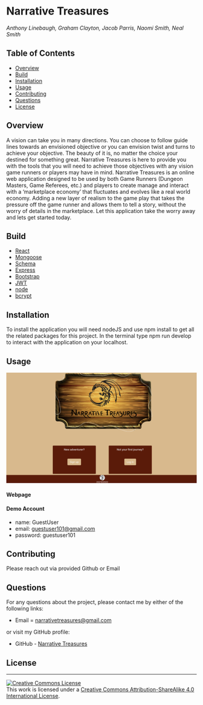# Narrative Treasures

_Anthony Linebaugh, Graham Clayton, Jacob Parris, Naomi Smith, Neal Smith_

## Table of Contents

- [Overview](#overview)
- [Build](#build)
- [Installation](#installation)
- [Usage](#usage)
- [Contributing](#contributing)
- [Questions](#questions)
- [License](#license)

## Overview

<p>A vision can take you in many directions. You can choose to follow guide lines towards an envisioned objective or you can envision twist and turns to achieve your objective. The beauty of it is, no matter the choice your destined for something great.  Narrative Treasures is here to provide you with the tools that you will need to achieve those objectives with any vision game runners or players may have in mind. Narrative Treasures is an online web application designed to be used by both Game Runners (Dungeon Masters, Game Referees, etc.) and players to create manage and interact with a ‘marketplace economy’ that fluctuates and evolves like a real world economy. Adding a new layer of realism to the game play that takes the pressure off the game runner and allows them to tell a story, without the worry of details in the marketplace. Let this application take the worry away and lets get started today.<p>

## Build

- [React](https://reactjs.org/docs/getting-started.html)
- [Mongoose](https://mongoosejs.com/docs/guide.html)
- [Schema](https://schema.org/docs/schemas.html)
- [Express](https://expressjs.com/)
- [Bootstrap](https://getbootstrap.com/)
- [JWT](https://jwt.io/introduction)
- [node](https://nodejs.org/en/about/)
- [bcrypt](https://www.npmjs.com/package/bcrypt)

## Installation

To install the application you will need nodeJS and use npm install to get all the related packages for this project. In the terminal type npm run develop to interact with the application on your localhost.

## Usage

![Narrative Treasures](client/src/images/homepage.png)

<!-- Live webpage and image or Screencastify -->

#### Webpage

#### Demo Account

- name: GuestUser
- email: guestuser101@gmail.com
- password: guestuser101

## Contributing

Please reach out via provided Github or Email

## Questions

For any questions about the project, please contact me by either of the following links:

- Email = narrativetreasures@gmail.com

or visit my GitHub profile:

- GitHub - [Narrative Treasures](https://github.com/jparris3213/Narrative_Treasures)

## License

---

<a rel="license" href="http://creativecommons.org/licenses/by-sa/4.0/"><img alt="Creative Commons License" style="border-width:0" src="https://i.creativecommons.org/l/by-sa/4.0/88x31.png" /></a><br />This work is licensed under a <a rel="license" href="http://creativecommons.org/licenses/by-sa/4.0/">Creative Commons Attribution-ShareAlike 4.0 International License</a>.
